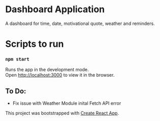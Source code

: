 # Dashboard Application
 A dashboard for time, date, motivational quote, weather and reminders.

# Scripts to run

### `npm start`

Runs the app in the development mode.\
Open [http://localhost:3000](http://localhost:3000) to view it in the browser.

## To Do:
- Fix issue with Weather Module inital Fetch API error


This project was bootstrapped with [Create React App](https://github.com/facebook/create-react-app).
